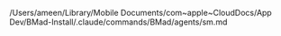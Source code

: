 /Users/ameen/Library/Mobile Documents/com~apple~CloudDocs/App Dev/BMad-Install/.claude/commands/BMad/agents/sm.md